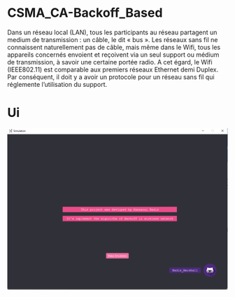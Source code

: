 # CSMA_CA-Backoff_Based

Dans un réseau locaI (LAN), tous les participants au réseau partagent un medium de transmission : un câble, le dit « bus ». Les réseaux sans fil ne connaissent naturellement pas de câble, mais même dans le Wifi, tous les appareils concernés envoient et reçoivent via un seul support ou médium de transmission, à savoir une certaine portée radio. A cet égard, le Wifi (IEEE802.11) est comparable aux premiers réseaux Ethernet demi Duplex. Par conséquent, il doit y a avoir un protocole pour un réseau sans fil qui réglemente l’utilisation du support.

# Ui
![](Csma_app.png)
